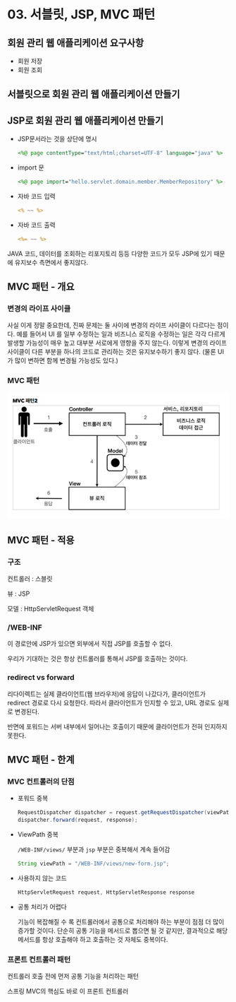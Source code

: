 # 03. 서블릿, JSP, MVC 패턴

## 회원 관리 웹 애플리케이션 요구사항

* 회원 저장
* 회원 조회



## 서블릿으로 회원 관리 웹 애플리케이션 만들기

## JSP로 회원 관리 웹 애플리케이션 만들기

* JSP문서라는 것을 상단에 명시

  ``` jsp
  <%@ page contentType="text/html;charset=UTF-8" language="java" %>
  ```

* import 문

  ``` jsp
  <%@ page import="hello.servlet.domain.member.MemberRepository" %>
  ```

* 자바 코드 입력

  ``` JSP
  <% ~~ %>
  ```

* 자바 코드 출력

  ``` jsp
  <%= ~~ %>
  ```



JAVA 코드, 데이터를 조회하는 리포지토리 등등 다양한 코드가 모두 JSP에 있기 때문에 유지보수 측면에서 좋지않다.





## MVC 패턴 - 개요

### 변경의 라이프 사이클

사실 이게 정말 중요한데, 진짜 문제는 둘 사이에 변경의 라이프 사이클이 다르다는 점이다. 예를 들어서 UI 를 일부 수정하는 일과 비즈니스 로직을 수정하는 일은 각각 다르게 발생할 가능성이 매우 높고 대부분 서로에게 영향을 주지 않는다. 이렇게 변경의 라이프 사이클이 다른 부분을 하나의 코드로 관리하는 것은 유지보수하기 좋지 않다. (물론 UI가 많이 변하면 함께 변경될 가능성도 있다.)

### MVC 패턴

![MVC 패턴](./images/MVC_pattern.png)

## MVC 패턴 - 적용

### 구조

컨트롤러 : 스블릿

뷰 : JSP

모델 :  HttpServletRequest 객체



### /WEB-INF

이 경로안에 JSP가 있으면 외부에서 직접 JSP를 호출할 수 없다. 

우리가 기대하는 것은 항상 컨트롤러를 통해서 JSP를 호출하는 것이다.



### redirect vs forward

리다이렉트는 실제 클라이언트(웹 브라우저)에 응답이 나갔다가, 클라이언트가 redirect 경로로 다시 요청한다. 따라서 클라이언트가 인지할 수 있고, URL 경로도 실제로 변경된다. 

반면에 포워드는 서버 내부에서 일어나는 호출이기 때문에 클라이언트가 전혀 인지하지 못한다.



## MVC 패턴 - 한계

### MVC 컨트롤러의 단점

* 포워드 중복

  ``` java
  RequestDispatcher dispatcher = request.getRequestDispatcher(viewPath);
  dispatcher.forward(request, response);
  ```

  

* ViewPath 중복

  `/WEB-INF/views/` 부분과 `jsp` 부분은 중복해서 계속 들어감

  ``` java
  String viewPath = "/WEB-INF/views/new-form.jsp";
  ```

  

* 사용하지 않는 코드

  ``` java
  HttpServletRequest request, HttpServletResponse response
  ```

  

* 공통 처리가 어렵다

  기능이 복잡해질 수 록 컨트롤러에서 공통으로 처리해야 하는 부분이 점점 더 많이 증가할 것이다. 단순히 공통 기능을 메서드로 뽑으면 될 것 같지만, 결과적으로 해당 메서드를 항상 호출해야 하고 호출하는 것 자체도 중복이다.



### 프론트 컨트롤러 패턴

컨트롤러 호출 전에 먼저 공통 기능을 처리하는 패턴

스프링 MVC의 핵심도 바로 이 프론트 컨트롤러